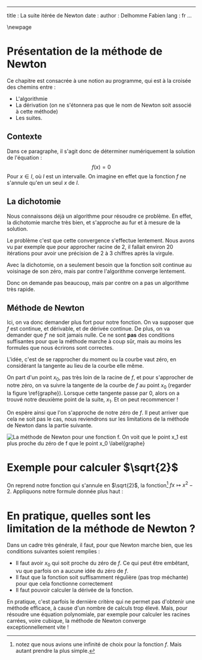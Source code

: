 
---
title : La suite itérée de Newton
date :
author : Delhomme Fabien
lang : fr
...

\newpage 

# Présentation de la méthode de Newton

Ce chapitre est consacrée à une notion au programme, qui est à la croisée des
chemins entre :

  - L'algorithmie
  - La dérivation (on ne s'étonnera pas que le nom de Newton soit associé à
      cette méthode)
  - Les suites.

## Contexte

Dans ce paragraphe, il s'agit donc de déterminer numériquement la solution de
l'équation :
  $$f(x) = 0$$
Pour $x \in I$, où $I$ est un intervalle. On imagine en effet que la fonction
$f$ ne s'annule qu'en un seul $x$ de $I$.

## La dichotomie

Nous connaissons déjà un algorithme pour résoudre ce problème. En effet, la
dichotomie marche très bien, et s'approche au fur et à mesure de la solution.

Le problème c'est que cette convergence s'effectue lentement. Nous avons vu par
exemple que pour approcher racine de 2, il fallait environ 20 itérations pour
avoir une précision de 2 à 3 chiffres après la virgule.

Avec la dichotomie, on a seulement besoin que la fonction soit continue au
voisinage de son zéro, mais par contre l'algorithme converge lentement.

Donc on demande pas beaucoup, mais par contre on a pas un algorithme très
rapide.

## Méthode de Newton

Ici, on va donc demander plus fort pour notre fonction. On va supposer que $f$
est continue, et dérivable, et de dérivée continue. De plus, on va demander que
$f'$ ne soit jamais nulle. Ce ne sont **pas** des conditions suffisantes pour que la
méthode marche à coup sûr, mais au moins les formules que nous écrirons sont
correctes. 

L'idée, c'est de se rapprocher du moment ou la courbe vaut zéro, en considérant
la tangente au lieu de la courbe elle même.

On part d'un point $x_0$, pas très loin de la racine de $f$, et pour s'approcher
de notre zéro, on va suivre la tangente de la courbe de $f$ au point $x_0$
(regarder la figure \ref{graphe}). Lorsque cette tangente passe par $0$, alors
on a trouvé notre deuxième point de la suite, $x_1$. Et on peut recommencer !

On espère ainsi que l'on s'approche de notre zéro de $f$. Il peut arriver que
cela ne soit pas le cas, nous reviendrons sur les limitations de la méthode de
Newton dans la partie suivante.

![La méthode de Newton pour une fonction $f$. On voit que le point $x_1$ est
plus proche du zéro de $f$ que le point $x_0$ \label{graphe}](../image/methodeNewton.png)


# Exemple pour calculer $\sqrt{2}$

On reprend notre fonction qui s'annule en $\sqrt{2}$, la fonction[^pasunique] $f
x \mapsto x^2 -2$. Appliquons notre formule donnée plus haut :


[^pasunique]: notez que nous avions une infinité de choix pour la fonction $f$.
  Mais autant prendre la plus simple.

# En pratique, quelles sont les limitation de la méthode de Newton ?

Dans un cadre très générale, il faut, pour que Newton marche bien, que les
conditions suivantes soient remplies :

  - Il faut avoir $x_0$ qui soit proche du zéro de $f$. Ce qui peut être
      embêtant, vu que parfois on a aucune idée du zéro de $f$.
  - Il faut que la fonction soit suffisamment régulière (pas trop méchante) pour
      que cela fonctionne correctement
  - Il faut pouvoir calculer la dérivée de la fonction.

En pratique, c'est parfois le dernière critère qui ne permet pas d'obtenir une
méthode efficace, à cause d'un nombre de calculs trop élevé. Mais, pour résoudre
une équation polynomiale, par exemple pour calculer les racines carrées, voire
cubique, la méthode de Newton converge exceptionnellement vite !
